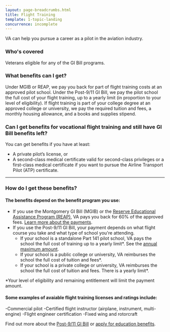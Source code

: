 ```yaml
---
layout: page-breadcrumbs.html
title: Flight Training
template: 1-topic-landing
concurrence: incomplete
---
```


VA can help you pursue a career as a pilot in the aviation industry.

<div class="call-out" markdown="1">

### Who's covered

Veterans eligible for any of the GI Bill programs.
</div>

### What benefits can I get? 

Under MGIB or REAP, we pay you back for part of flight training costs at an approved pilot school. Under the Post-9/11 GI Bill, we pay the pilot school the full cost of your flight training, up to a yearly limit (in proportion to your level of eligibility). If flight training is part of your college degree at an approved college or university, we pay the required tuition and fees, a monthly housing allowance, and a books and supplies stipend.

### Can I get benefits for vocational flight training and still have GI Bill benefits left?

You can get benefits if you have at least:

- A private pilot’s license, or
- A second-class medical certificate valid for second-class privileges or a first-class medical certificate if you want to pursue the Airline Transport Pilot (ATP) certificate.

------

### How do I get these benefits? 

#### The benefits depend on the benefit program you use:

- If you use the Montgomery GI Bill (MGIB) or the [Reserve Educational Assistance Program (REAP)](/education/other-educational-assistance-programs/reap/), VA pays you back for 60% of the approved fees. [Learn more about the payments](http://www.benefits.va.gov/gibill/resources/benefits_resources/rate_tables.asp).
- If you use the Post-9/11 GI Bill, your payment depends on what flight course you take and what type of school you're attending.
    - If your school is a standalone Part 141 pilot school, VA pays the school the full cost of training up to a yearly limit*. See the [annual maximum amount](http://www.benefits.va.gov/gibill/resources/benefits_resources/rate_tables.asp).
    - If your school is a public college or university, VA reimburses the school the full cost of tuition and fees*.
    - If your school is a private college or university, VA reimburses the school the full cost of tuition and fees. There is a yearly limit*.

*Your level of eligibility and remaining entitlement will limit the payment amount.

#### Some examples of avaiable flight training licenses and ratings include:

-Commercial pilot
-Certified flight instructor (airplane, instrument, multi-engine)
-Flight engineer certification
-Fixed wing and rotorcraft

Find out more about the [Post-9/11 GI Bill](/education/gi-bill/post-9-11/) or [apply for education benefits](/education/apply-for-education-benefits/).
